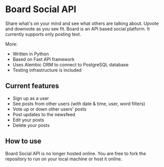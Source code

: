 # Board Social API
Share what's on your mind and see what others are talking about. Upvote and downvote as you see fit. Board is an API based social platform. It currently supports only posting text.

More:
- Written in Python
- Based on Fast API framework
- Uses Alembic ORM to connect to PostgreSQL database
- Testing infrastructure is included

## Current features
- Sign up as a user
- See posts from other users (with date & time, user, word filters) 
- Vote up or down other users' posts
- Post updates to the newsfeed
- Edit your posts
- Delete your posts

## How to use
Board Social API is no longer hosted online. You are free to fork the repository to run on your local machine or host it online.
